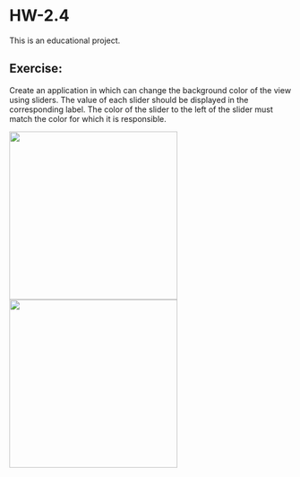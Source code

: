 # HW-2.4

This is an educational project.
## Exercise:
Create an application in which can change the background color of the view using sliders. The value of each slider should be displayed in the corresponding label. The color of the slider to the left of the slider must match the color for which it is responsible.

<img width="300" src="https://user-images.githubusercontent.com/121757460/217052334-120fb785-bc20-452f-b353-e713e5785256.png"> <img width="300" src="https://user-images.githubusercontent.com/121757460/217052344-b387b9ae-5da9-4973-ae3b-9b99a8dc67e8.png">

